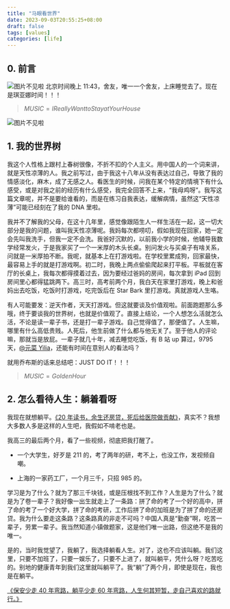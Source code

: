 ```yaml
---
title: "马眼看世界"
date: 2023-09-03T20:55:25+08:00
draft: false
tags: [values]
categories: [life]
---
```

## 0. 前言

![图片不见啦](https://cdn.mahaoliang.tech/images/202309032341812.jpg)
北京时间晚上 11:43，舍友，唯一一个舍友，上床睡觉去了。现在是琪亚娜时间！！！

>$MUSIC=I Really Want to Stay at Your House$

![图片不见啦](https://cdn.mahaoliang.tech/images/202309032345326.jpg)

## 1. 我的世界树

我这个人性格上跟村上春树很像，不折不扣的个人主义。用中国人的一个词来讲，就是天性凉薄的人。我之前写过，由于我这十八年从没有表达过自己，导致了我的情感淡化，麻木，成了无感之人。看医生的时候，问我在某个特定的情境下有什么感受，或是对我之前的经历有什么感受，我完全回答不上来，“我母鸡呀”。我写这篇文章呢，并不是要给谁看的，而是在练习自我表达，缓解病情，虽然这“天性凉薄”可能已经刻在了我的 DNA 里啦。

我并不了解我的父母，在这十几年里，感觉像跟陌生人一样生活在一起，这一切大部分是我的问题，谁叫我天性凉薄呢。我妈每次都唠叨，假如我现在回家，她一定会先叫我洗手，但我一定不会洗。我爸好沉默的，以前我小学的时候，他辅导我数学经常发火，于是我家买了一个一米厚的木头长桌。别问发火与买桌子有啥关系，问就是一米厚拍不断。我呢，就基本上在打游戏啦。在学校里累成狗，回家最快，最容易上手的就是打游戏啊。初二时，我晚上两点偷偷爬起来打平板。平板就在客厅的长桌上，我每次都得摸着过去，因为要经过爸妈的房间，每次拿到 iPad 回到房间里心都得猛跳两下。高三时，高考前两个月，我白天在家里打游戏，晚上和爸妈出去吃饭，吃饭时打游戏，吃完饭后在 Star Bark 里打游戏。真就游戏人生咯。

有人可能要发：逆天作者，天天打游戏。但这就要谈及价值观啦。前面跑题那么多哦，终于要谈我的世界树，也就是价值观了。直接上结论，一个人想怎么活就怎么活，不论是读一辈子书，还是打一辈子游戏。自己觉得值了，那便值了。人生嘛，哪里有什么高低贵贱。人死后，他生前做了什么都与他无关了。至于他人的评论嘛，那就当是放屁。一辈子就几十年，减去睡觉吃饭，有 B 站 up 算过，9795 天，[@元菜 Yilia](https://www.bilibili.com/video/BV1BB4y167Ep)，还能有时间在意别人的看法吗？

就用乔布斯的话来总结吧：JUST DO IT！！！

>$MUSIC=Golden Hour$

## 2. 怎么看待人生：躺着看呀

我现在就想躺平。[《20 年读书，余生还房贷，死后给医院做贡献》](https://www.bilibili.com/video/BV1dh411L72m)，真实不？我想大多数人多是这样的人生吧，我假如不啃老也是。

我高三的最后两个月，看了一些视频，彻底把我打醒了。

- 一个大学生，好歹是 211 的，考了两年的研，考不上，也没工作，发视频自嘲。

- 上海的一家药工厂，一个月三千，只招 985 的。

学习是为了什么？就为了那三千块钱，或是压根找不到工作？人生是为了什么？就是为了卷一辈子？我好像一出生就走上了一条路：拼了命的考了一个好的高中，拼了命的考了一个好大学，拼了命的考研，工作后拼了命的加班是为了拼了命的还房贷。我为什么要走这条路？这条路真的非走不可吗？中国人真是“勤奋”啊，吃苦一辈子，劳累一辈子。我当然知道小镇做题家，这是他们唯一出路，但这绝不是我的唯一。

是的，当时我觉望了，我躺了，我选择躺看人生。对了，这也不应该叫躺。我们这里，只要不加班了，只要一娱乐了，只要不上进了，就叫躺平，凭什么呀？吃苦吃的。别地的健康青年到我们这里就叫躺平了。我“躺”了两个月，即使是现在，我也是在躺平。

[《保安少走 40 年弯路，躺平少走 60 年弯路，人生何其短暂，走自己喜欢的路就行。》](https://www.bilibili.com/video/BV18H4y1Q79p)
